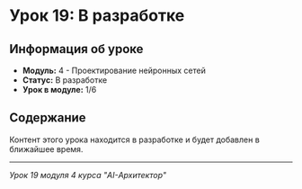 # Урок 19: В разработке

## Информация об уроке
- **Модуль:** 4 - Проектирование нейронных сетей
- **Статус:** В разработке
- **Урок в модуле:** 1/6

## Содержание
Контент этого урока находится в разработке и будет добавлен в ближайшее время.

---
*Урок 19 модуля 4 курса "AI-Архитектор"*

